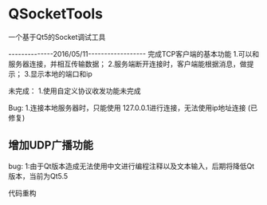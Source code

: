 # QSocketTools
一个基于Qt5的Socket调试工具

--------------2016/05/11------------------
完成TCP客户端的基本功能
1.可以和服务器连接，并相互传输数据；
2.服务端断开连接时，客户端能根据消息，做提示；
3.显示本地的端口和ip

未完成：
1.使用自定义协议收发功能未完成

Bug:
1.连接本地服务器时，只能使用 127.0.0.1进行连接，无法使用ip地址连接
(已修复)

## 增加UDP广播功能  
bug:
1:由于Qt版本造成无法使用中文进行编程注释以及文本输入，后期将降低Qt版本，当前为Qt5.5


代码重构


